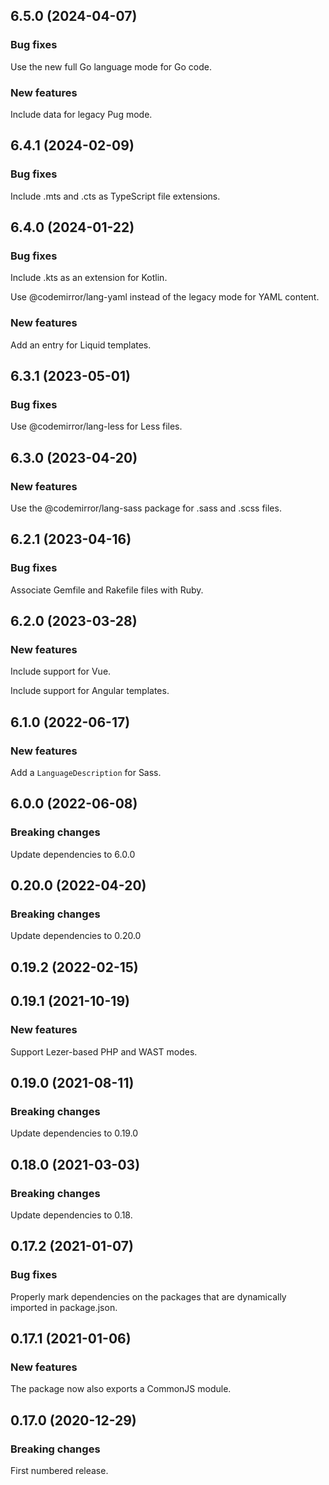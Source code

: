 ## 6.5.0 (2024-04-07)

### Bug fixes

Use the new full Go language mode for Go code.

### New features

Include data for legacy Pug mode.

## 6.4.1 (2024-02-09)

### Bug fixes

Include .mts and .cts as TypeScript file extensions.

## 6.4.0 (2024-01-22)

### Bug fixes

Include .kts as an extension for Kotlin.

Use @codemirror/lang-yaml instead of the legacy mode for YAML content.

### New features

Add an entry for Liquid templates.

## 6.3.1 (2023-05-01)

### Bug fixes

Use @codemirror/lang-less for Less files.

## 6.3.0 (2023-04-20)

### New features

Use the @codemirror/lang-sass package for .sass and .scss files.

## 6.2.1 (2023-04-16)

### Bug fixes

Associate Gemfile and Rakefile files with Ruby.

## 6.2.0 (2023-03-28)

### New features

Include support for Vue.

Include support for Angular templates.

## 6.1.0 (2022-06-17)

### New features

Add a `LanguageDescription` for Sass.

## 6.0.0 (2022-06-08)

### Breaking changes

Update dependencies to 6.0.0

## 0.20.0 (2022-04-20)

### Breaking changes

Update dependencies to 0.20.0

## 0.19.2 (2022-02-15)

## 0.19.1 (2021-10-19)

### New features

Support Lezer-based PHP and WAST modes.

## 0.19.0 (2021-08-11)

### Breaking changes

Update dependencies to 0.19.0

## 0.18.0 (2021-03-03)

### Breaking changes

Update dependencies to 0.18.

## 0.17.2 (2021-01-07)

### Bug fixes

Properly mark dependencies on the packages that are dynamically imported in package.json.

## 0.17.1 (2021-01-06)

### New features

The package now also exports a CommonJS module.

## 0.17.0 (2020-12-29)

### Breaking changes

First numbered release.

